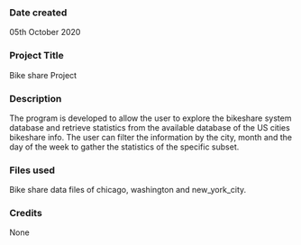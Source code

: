 ### Date created
05th October 2020

### Project Title
Bike share Project

### Description
The program is developed to allow the user to explore the bikeshare system database and retrieve statistics from the available database of the US cities bikeshare info.
The user can filter the information by the city, month and the day of the week to gather the statistics of the specific subset.


### Files used
Bike share data files of chicago, washington and new_york_city.

### Credits
None
